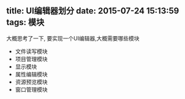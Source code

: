 title: UI编辑器划分
date: 2015-07-24 15:13:59
tags: 模块
---

大概思考了一下, 要实现一个UI编辑器,大概需要哪些模块

<!--more-->
* 文件读写模块
* 项目管理模块
* 显示模块
* 属性编辑模块
* 资源预览模块
* 窗口管理模块
